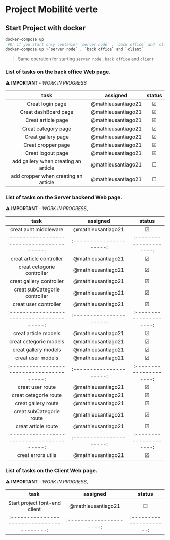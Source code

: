 # Project Mobilité verte 

## Start Project with docker

```bash
docker-compose up 
 #Or if you start only contanier `server node` , `back office` and `client`
docker-compose up >`server node` , `back office` and `client`

```

>Same operation for starting `server node` , `back office` and `client`
### List of tasks on the back office Web page.

:warning:
**IMPORTANT** - *WORK IN PROGRESS*

|        task                             |        assigned       |        status         |
|:---------------------------------------:|:---------------------:|:---------------------:|
| Creat login page                        |  @mathieusantiago21   |        &#9745;        |
| Creat dashBoard page                    |  @mathieusantiago21   |        &#9745;        |
| Creat article page                      |  @mathieusantiago21   |        &#9745;        |
| Creat category page                     |  @mathieusantiago21   |        &#9745;        |
| Creat gallery page                      |  @mathieusantiago21   |        &#9745;        |
| Creat cropper page                      |  @mathieusantiago21   |        &#9745;        |
| Creat logout page                       |  @mathieusantiago21   |        &#9745;        |
| add gallery when creating an article    |  @mathieusantiago21   |        &#9744;        |
| add cropper when creating an article    |  @mathieusantiago21   |        &#9744;        |

### List of tasks on the Server backend Web page.
:warning:
**IMPORTANT** - *WORK IN PROGRESS*,

|        task                             |        assigned       |        status         |
|:---------------------------------------:|:---------------------:|:---------------------:|
| creat auht middleware                   |  @mathieusantiago21   |        &#9745;        |
|:---------------------------------------:|:---------------------:|:---------------------:|                   
| creat article controller                |  @mathieusantiago21   |        &#9745;        |
| creat cetegorie controller              |  @mathieusantiago21   |        &#9745;        |
| creat gallery controller                |  @mathieusantiago21   |        &#9745;        |
| creat subCategorie controller           |  @mathieusantiago21   |        &#9745;        |
| creat user controller                   |  @mathieusantiago21   |        &#9745;        |
|:---------------------------------------:|:---------------------:|:---------------------:|                   
| creat article models                    |  @mathieusantiago21   |        &#9745;        |
| creat cetegorie models                  |  @mathieusantiago21   |        &#9745;        |
| creat gallery models                    |  @mathieusantiago21   |        &#9745;        |
| creat user models                       |  @mathieusantiago21   |        &#9745;        |
|:---------------------------------------:|:---------------------:|:---------------------:|                   
| creat user route                        |  @mathieusantiago21   |        &#9745;        |
| creat cetegorie route                   |  @mathieusantiago21   |        &#9745;        |
| creat gallery route                     |  @mathieusantiago21   |        &#9745;        |
| creat subCategorie route                |  @mathieusantiago21   |        &#9745;        |
| creat article route                     |  @mathieusantiago21   |        &#9745;        |
|:---------------------------------------:|:---------------------:|:---------------------:|  
| creat errors utils                      |  @mathieusantiago21   |        &#9745;        |

### List of tasks on the Client Web page.
:warning:
**IMPORTANT** - *WORK IN PROGRESS*,

|        task                             |        assigned       |        status         |
|:---------------------------------------:|:---------------------:|:---------------------:|
| Start project font-end client           |  @mathieusantiago21   |        &#9744;        |
|:---------------------------------------:|:---------------------:|:---------------------:|                   

